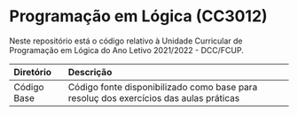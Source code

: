 # Programação em Lógica (CC3012)
Neste repositório está o código relativo à Unidade Curricular de Programação em Lógica do Ano Letivo 2021/2022 - DCC/FCUP.

| Diretório    | Descrição |
| :----------- | :-------------------------------------------------------------------------------------------|
| Código Base  | Código fonte disponibilizado como base para resoluç dos exercícios das aulas práticas |
